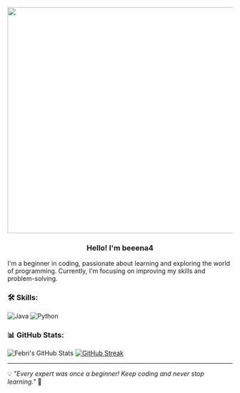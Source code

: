 
<p align="center">
  <img src="https://media.giphy.com/media/VbjGDid2RXgTjheXo2/giphy.gif" width="900" height="506">
</p>

<h3 align="center">
  Hello! I'm beeena4
</h3>

I'm a beginner in coding, passionate about learning and exploring the world of programming. Currently, I'm focusing on improving my skills and problem-solving.

### 🛠️ Skills:
![Java](https://img.shields.io/badge/Java-007396?style=for-the-badge&logo=java&logoColor=white)
![Python](https://img.shields.io/badge/Python-3776AB?style=for-the-badge&logo=python&logoColor=white)

### 📊 GitHub Stats:
![Febri's GitHub Stats](https://github-readme-stats.vercel.app/api?username=beeena4&show_icons=true&theme=radical)
[![GitHub Streak](https://streak-stats.demolab.com/?user=beeena4&theme=radical)](https://git.io/streak-stats)


---
💡 *"Every expert was once a beginner! Keep coding and never stop learning."* 🚀
